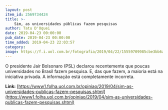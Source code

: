 ```yaml
---
layout: post
item_id: 2569734424
title: >-
    Sim, as universidades públicas fazem pesquisas
author: Tatu D'Oquei
date: 2019-04-23 00:00:00
pub_date: 2019-04-23 00:00:00
time_added: 2019-04-23 22:03:57
category: 
image: https://f.i.uol.com.br/fotografia/2019/04/22/15559709985cbe3bb6a558e_1555970998_3x2_rt.jpg
---
```


O presidente Jair Bolsonaro (PSL) declarou recentemente que poucas universidades no Brasil fazem pesquisa. E, das que fazem, a maioria está na iniciativa privada. A informação está completamente incorreta.

**Link:** [https://www1.folha.uol.com.br/opiniao/2019/04/sim-as-universidades-publicas-fazem-pesquisas.shtml](https://www1.folha.uol.com.br/opiniao/2019/04/sim-as-universidades-publicas-fazem-pesquisas.shtml)

